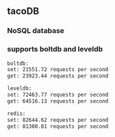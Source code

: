 ## tacoDB
### NoSQL database
### supports boltdb and leveldb
```bash
boltdb:
set: 21551.72 requests per second
get: 23923.44 requests per second

leveldb:
set: 72463.77 requests per second
get: 64516.13 requests per second

redis:
set: 82644.62 requests per second
get: 81300.81 requests per second

```